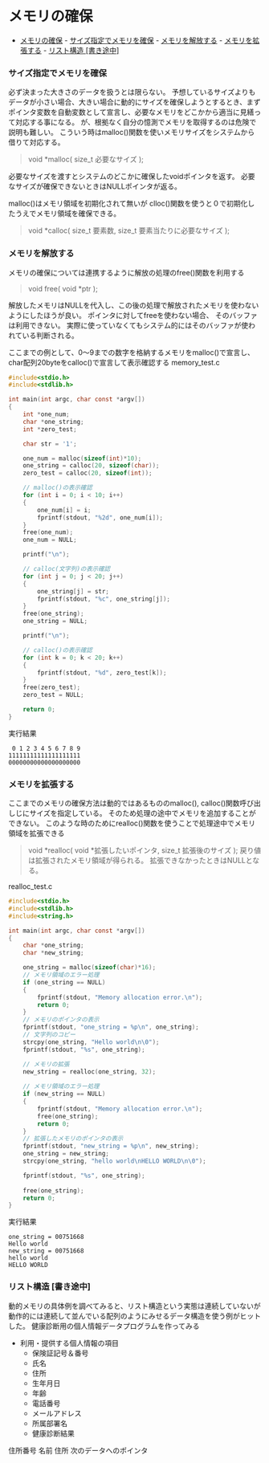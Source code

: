 # メモリの確保
<!-- TOC -->

- [メモリの確保](#メモリの確保)
		- [サイズ指定でメモリを確保](#サイズ指定でメモリを確保)
		- [メモリを解放する](#メモリを解放する)
		- [メモリを拡張する](#メモリを拡張する)
		- [リスト構造 [書き途中]](#リスト構造-書き途中)

<!-- /TOC -->

### サイズ指定でメモリを確保
必ず決まった大きさのデータを扱うとは限らない。
予想しているサイズよりもデータが小さい場合、大きい場合に動的にサイズを確保しようとするとき、まずポインタ変数を自動変数として宣言し、必要なメモリをどこかから適当に見繕って対応する事になる。
が、根拠なく自分の憶測でメモリを取得するのは危険で説明も難しい。
こういう時はmalloc()関数を使いメモリサイズをシステムから借りて対応する。

> void *malloc(
> 	size_t 必要なサイズ
> );

必要なサイズを渡すとシステムのどこかに確保したvoidポインタを返す。
必要なサイズが確保できないときはNULLポインタが返る。

malloc()はメモリ領域を初期化されて無いが
clloc()関数を使うと０で初期化したうえでメモリ領域を確保できる。
> void *calloc(
> 	size_t 要素数,
> 	size_t 要素当たりに必要なサイズ
> );

### メモリを解放する
メモリの確保については連携するように解放の処理のfree()関数を利用する
> void free(
> 	void *ptr
> );

解放したメモリはNULLを代入し、この後の処理で解放されたメモリを使わないようにしたほうが良い。
ポインタに対してfreeを使わない場合、
そのバッファは利用できない。
実際に使っていなくてもシステム的にはそのバッファが使われている判断される。

ここまでの例として、0～9までの数字を格納するメモリをmalloc()で宣言し、char配列20byteをcalloc()で宣言して表示確認する
memory_test.c
```C
#include<stdio.h>
#include<stdlib.h>

int main(int argc, char const *argv[])
{
	int *one_num;
	char *one_string;
	int *zero_test;

	char str = '1';

	one_num = malloc(sizeof(int)*10);
	one_string = calloc(20, sizeof(char));
	zero_test = calloc(20, sizeof(int));

	// malloc()の表示確認
	for (int i = 0; i < 10; i++)
	{
		one_num[i] = i;
		fprintf(stdout, "%2d", one_num[i]);
	}
	free(one_num);
	one_num = NULL;

	printf("\n");

	// calloc(文字列)の表示確認
	for (int j = 0; j < 20; j++)
	{
		one_string[j] = str;
		fprintf(stdout, "%c", one_string[j]);
	}
	free(one_string);
	one_string = NULL;

	printf("\n");

	// calloc()の表示確認
	for (int k = 0; k < 20; k++)
	{
		fprintf(stdout, "%d", zero_test[k]);
	}
	free(zero_test);
	zero_test = NULL;

	return 0;
}
```
実行結果
```
 0 1 2 3 4 5 6 7 8 9
11111111111111111111
00000000000000000000
```

### メモリを拡張する
ここまでのメモリの確保方法は動的ではあるもののmalloc(), calloc()関数呼び出しじにサイズを指定している。
そのため処理の途中でメモリを追加することができない。
このような時のためにrealloc()関数を使うことで処理途中でメモリ領域を拡張できる
> void *realloc(
> 	void *拡張したいポインタ,
> 	size_t 拡張後のサイズ
> );
戻り値は拡張されたメモリ領域が得られる。
拡張できなかったときはNULLとなる。

realloc_test.c
```C
#include<stdio.h>
#include<stdlib.h>
#include<string.h>

int main(int argc, char const *argv[])
{
	char *one_string;
	char *new_string;

	one_string = malloc(sizeof(char)*16);
	// メモリ領域のエラー処理
	if (one_string == NULL)
	{
		fprintf(stdout, "Memory allocation error.\n");
		return 0;
	}
	// メモリのポインタの表示
	fprintf(stdout, "one_string = %p\n", one_string);
	// 文字列のコピー
	strcpy(one_string, "Hello world\n\0");
	fprintf(stdout, "%s", one_string);

	// メモリの拡張
	new_string = realloc(one_string, 32);
	
	// メモリ領域のエラー処理
	if (new_string == NULL)
	{
		fprintf(stdout, "Memory allocation error.\n");
		free(one_string);
		return 0;
	}
	// 拡張したメモリのポインタの表示
	fprintf(stdout, "new_string = %p\n", new_string);
	one_string = new_string;
	strcpy(one_string, "hello world\nHELLO WORLD\n\0");

	fprintf(stdout, "%s", one_string);
	
	free(one_string);
	return 0;
}
```
実行結果
```
one_string = 00751668
Hello world
new_string = 00751668
hello world
HELLO WORLD
```

### リスト構造 [書き途中]
動的メモリの具体例を調べてみると、リスト構造という実態は連続していないが動作的には連続して並んでいる配列のようにみせるデータ構造を使う例がヒットした。
健康診断用の個人情報データプログラムを作ってみる

* 利用・提供する個人情報の項目
	-	保険証記号＆番号
	-	氏名
	-	住所
	-	生年月日
	-	年齢
	-	電話番号
	-	メールアドレス
	-	所属部署名　
	-	健康診断結果

住所番号
名前
住所
次のデータへのポインタ